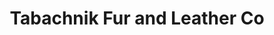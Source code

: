 ---
title: "Tabachnik Fur and Leather Co"
url: /saint-ann/tabachnik-fur-and-leather-co/
shop: tailor
---